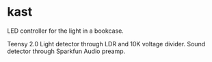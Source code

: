 # kast
LED controller for the light in a bookcase.

Teensy 2.0
Light detector through LDR and 10K voltage divider.
Sound detector through Sparkfun Audio preamp.
